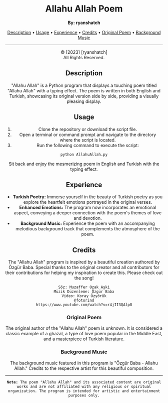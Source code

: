 <h1 align="center">Allahu Allah Poem</h1>
<p align="center"><strong>By: ryanshatch</strong><br></p>
<p align="center"><a href="#description">Description</a> • <a href="#usage">Usage</a> • <a href="#experience">Experience</a> • <a href="#credits">Credits</a> • <a href="#original-poem">Original Poem</a> • <a href="#background-music">Background Music</a></p>
<hr>
<p align="center">&copy; [2023] [ryanshatch]<br> All Rights Reserved.</p>

<h2 id="description" align="center">Description</h2>
<p align="center">"Allahu Allah" is a Python program that displays a touching poem titled "Allahu Allah" with a typing effect. The poem is written in both English and Turkish, showcasing its original version side by side, providing a visually pleasing display.</p>

<h2 id="usage" align="center">Usage</h2>
<ol align="center">
  <li>Clone the repository or download the script file.</li>
  <li>Open a terminal or command prompt and navigate to the directory where the script is located.</li>
  <li>Run the following command to execute the script:</li>
</ol>
<pre align="center"><code>python AllahuAllah.py</code></pre>
<p align="center">Sit back and enjoy the mesmerizing poem in English and Turkish with the typing effect.</p>

<h2 id="experience" align="center">Experience</h2>
<ul align="center">
  <li><strong>Turkish Poetry:</strong> Immerse yourself in the beauty of Turkish poetry as you explore the heartfelt emotions portrayed in the original verses.</li>
  <li><strong>Enhanced Emotions:</strong> The program now incorporates an emotional aspect, conveying a deeper connection with the poem's themes of love and devotion.</li>
  <li><strong>Background Music:</strong> Experience the poem with an accompanying melodious background track that complements the atmosphere of the poem.</li>
</ul>

<h2 id="credits" align="center">Credits</h2>
<p align="center">The "Allahu Allah" program is inspired by a beautiful creation authored by Özgür Baba. Special thanks to the original creator and all contributors for their contributions for helping my inspiration to create this. Please check out the song!</p>
<pre align="center">
<code>Söz: Muzaffer Özak Aşki
Müzik Düzenleme: Özgür Baba
Video: Koray Özyörük
@fotorind
https://www.youtube.com/watch?v=r4jII3QAlp8</code>
</pre>

<h3 id="original-poem" align="center">Original Poem</h3>
<p align="center">The original author of the "Allahu Allah" poem is unknown. It is considered a classic example of a ghazal, a type of love poem popular in the Middle East, and a masterpiece of Turkish literature.</p>

<h3 id="background-music" align="center">Background Music</h3>
<p align="center">The background music featured in this program is "Özgür Baba - Allahu Allah." Credits to the respective artist for this beautiful composition.</p>
<hr>
<p align="center">
  <code><strong>Note:</strong> The poem "Allahu Allah" and its associated content are original works and are not affiliated with any religious or spiritual organization. The program is intended for artistic and entertainment purposes only.</code>
</p>
